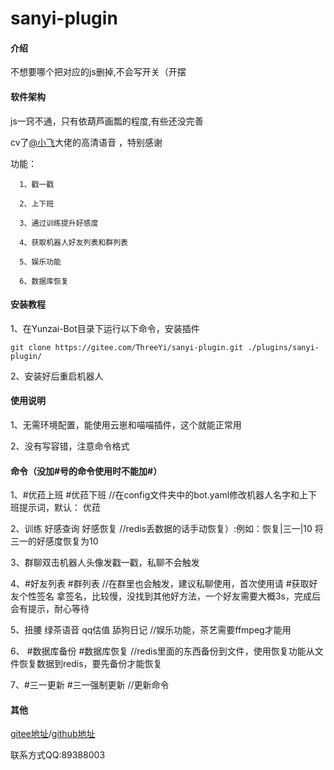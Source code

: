# sanyi-plugin

#### 介绍
不想要哪个把对应的js删掉,不会写开关（开摆



#### 软件架构
js一窍不通，只有依葫芦画瓢的程度,有些还没完善

cv了[@小飞](https://gitee.com/xfdown)大佬的高清语音 ，特别感谢

功能：

      1、戳一戳

      2、上下班

      3、通过训练提升好感度

      4、获取机器人好友列表和群列表
        
      5、娱乐功能
      
      6、数据库恢复
      

   


#### 安装教程

1、在Yunzai-Bot目录下运行以下命令，安装插件


```
git clone https://gitee.com/ThreeYi/sanyi-plugin.git ./plugins/sanyi-plugin/

```

2、安装好后重启机器人


#### 使用说明

1、无需环境配置，能使用云崽和喵喵插件，这个就能正常用

2、没有写容错，注意命令格式
#### 命令（没加#号的命令使用时不能加#）

 1、#优菈上班  #优菈下班   //在config文件夹中的bot.yaml修改机器人名字和上下班提示词，默认： 优菈

 2、训练 好感查询 好感恢复   //redis丢数据的话手动恢复）:例如：恢复|三一|10  将三一的好感度恢复为10

 3、群聊双击机器人头像发戳一戳，私聊不会触发

 4、#好友列表 #群列表 //在群里也会触发，建议私聊使用，首次使用请 #获取好友个性签名 拿签名，比较慢，没找到其他好方法，一个好友需要大概3s，完成后会有提示，耐心等待

 5、扭腰 绿茶语音 qq估值 舔狗日记  //娱乐功能，茶艺需要ffmpeg才能用
      
 6、 #数据库备份 #数据库恢复 //redis里面的东西备份到文件，使用恢复功能从文件恢复数据到redis，要先备份才能恢复

 7、#三一更新   #三一强制更新  //更新命令

#### 其他
[gitee地址](https://gitee.com/ThreeYi/sanyi-plugin)/[github地址](https://github.com/ThreeYi/sanyi-plugin)

联系方式QQ:89388003